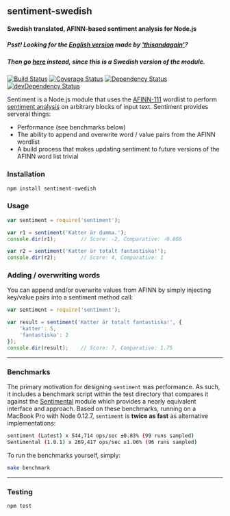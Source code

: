 ## sentiment-swedish
#### Swedish translated, AFINN-based sentiment analysis for Node.js

##### Psst! Looking for the [English version](https://github.com/thisandagain/sentiment) made by ['thisandagain'](https://github.com/thisandagain)?
##### Then go [here](https://github.com/thisandagain/sentiment) instead, since this is a Swedish version of the module.

[![Build Status](https://travis-ci.org/thisandagain/sentiment.svg?branch=develop)](https://travis-ci.org/thisandagain/sentiment)
[![Coverage Status](https://coveralls.io/repos/thisandagain/sentiment/badge.svg?branch=develop&service=github)](https://coveralls.io/github/thisandagain/sentiment?branch=develop)
[![Dependency Status](https://david-dm.org/thisandagain/sentiment.svg)](https://david-dm.org/thisandagain/sentiment)
[![devDependency Status](https://david-dm.org/thisandagain/sentiment/dev-status.svg)](https://david-dm.org/thisandagain/sentiment#info=devDependencies)

Sentiment is a Node.js module that uses the [AFINN-111](http://www2.imm.dtu.dk/pubdb/views/publication_details.php?id=6010) wordlist to perform [sentiment analysis](http://en.wikipedia.org/wiki/Sentiment_analysis) on arbitrary blocks of input text. Sentiment provides serveral things:

- Performance (see benchmarks below)
- The ability to append and overwrite word / value pairs from the AFINN wordlist
- A build process that makes updating sentiment to future versions of the AFINN word list trivial

### Installation
```bash
npm install sentiment-swedish
```

### Usage
```javascript
var sentiment = require('sentiment');

var r1 = sentiment('Katter är dumma.');
console.dir(r1);        // Score: -2, Comparative: -0.666

var r2 = sentiment('Katter är totalt fantastiska!');
console.dir(r2);        // Score: 4, Comparative: 1
```

### Adding / overwriting words
You can append and/or overwrite values from AFINN by simply injecting key/value pairs into a sentiment method call:
```javascript
var sentiment = require('sentiment');

var result = sentiment('Katter är totalt fantastiska!', {
    'katter': 5,
    'fantastiska': 2  
});
console.dir(result);    // Score: 7, Comparative: 1.75
```

---

### Benchmarks
The primary motivation for designing `sentiment` was performance. As such, it includes a benchmark script within the test directory that compares it against the [Sentimental](https://github.com/thinkroth/Sentimental) module which provides a nearly equivalent interface and approach. Based on these benchmarks, running on a MacBook Pro with Node 0.12.7, `sentiment` is **twice as fast** as alternative implementations:

```bash
sentiment (Latest) x 544,714 ops/sec ±0.83% (99 runs sampled)
Sentimental (1.0.1) x 269,417 ops/sec ±1.06% (96 runs sampled)
```

To run the benchmarks yourself, simply:
```bash
make benchmark
```

---

### Testing
```bash
npm test
```
